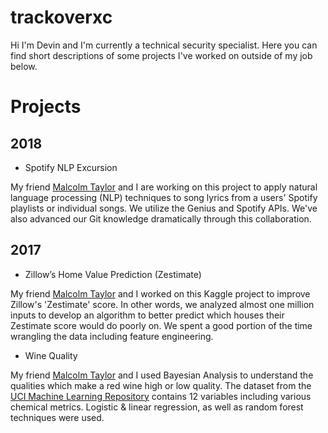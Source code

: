 # trackoverxc
Hi I'm Devin and I'm currently a technical security specialist. Here you can find short descriptions of some projects I've worked on outside of my job below.

# Projects

## 2018
* Spotify NLP Excursion

My friend [Malcolm Taylor](malcolmtaylor15.github.io) and I are working on this project to apply natural language processing (NLP) techniques to song lyrics from a users' Spotify playlists or individual songs. We utilize the Genius and Spotify APIs. We've also advanced our Git knowledge dramatically through this collaboration.

## 2017
* Zillow’s Home Value Prediction (Zestimate)

My friend [Malcolm Taylor](malcolmtaylor15.github.io) and I worked on this Kaggle project to improve Zillow's 'Zestimate' score. In other words, we analyzed almost one million inputs to develop an algorithm to better predict which houses their Zestimate score would do poorly on. We spent a good portion of the time wrangling the data including feature engineering.

* Wine Quality

My friend [Malcolm Taylor](malcolmtaylor15.github.io) and I used Bayesian Analysis to understand the qualities which make a red wine high or low quality. The dataset from the [UCI Machine Learning Repository](https://archive.ics.uci.edu/ml/datasets/Wine+Quality) contains 12 variables including various chemical metrics. Logistic & linear regression, as well as random forest techniques were used.
